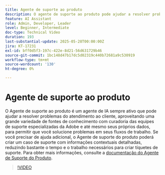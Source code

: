 ```yaml
---
title: Agente de suporte ao produto
description: O agente de suporte ao produto pode ajudar a resolver problemas aproveitando uma ampla variedade de fontes de conhecimento preparadas pelas equipes de suporte especializadas da Adobe e até mesmo seus próprios dados. Se você precisar de ajuda adicional, o Agente de suporte do produto poderá criar um caso de suporte com informações contextuais detalhadas.
feature: AI Assistant
role: Admin, Developer, Leader
level: Beginner, Intermediate
doc-type: Technical Video
duration: 193
last-substantial-update: 2025-05-28T00:00:00Z
jira: KT-17231
exl-id: bff0d5f3-197c-422e-8d21-56d631729b46
source-git-commit: 1bc148d47b17dc5d02319c440b72681a9c530919
workflow-type: tm+mt
source-wordcount: '130'
ht-degree: 0%

---
```


# Agente de suporte ao produto

O Agente de suporte ao produto é um agente de IA sempre ativo que pode ajudar a resolver problemas do atendimento ao cliente, aproveitando uma grande variedade de fontes de conhecimento com curadoria das equipes de suporte especializadas da Adobe e até mesmo seus próprios dados, para permitir que você solucione problemas em seus fluxos de trabalho. Se você precisar de ajuda adicional, o Agente de suporte do produto poderá criar um caso de suporte com informações contextuais detalhadas, reduzindo bastante o tempo e o trabalho necessários para criar tíquetes de suporte. Para obter mais informações, consulte a [documentação do Agente de Suporte do Produto](https://experienceleague.adobe.com/pt-br/docs/experience-platform/ai-assistant/new-features/customer-support).

>[!VIDEO](https://video.tv.adobe.com/v/3443183/?learn=on&enablevpops)
